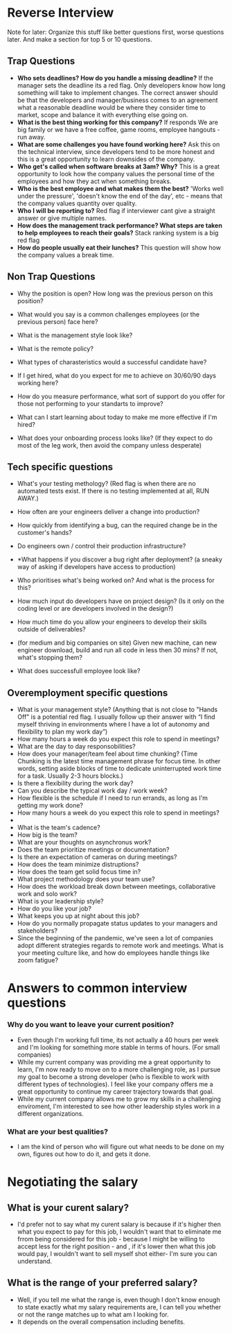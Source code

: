 # Reverse Interview<br>
Note for later: Organize this stuff like better questions first, worse questions later. And make a section for top 5 or 10 questions.

## Trap Questions
* **Who sets deadlines? How do you handle a missing deadline?**
If the manager sets the deadline its a red flag. Only developers know how long something will take to implement changes. The correct answer should be that the developers and manager/business comes to an agreement what a reasonable deadline would be where they consider time to market, scope and balance it with everything else going on.
* **What is the best thing working for this company?**
If responds We are big family or we have a free coffee, game rooms, employee hangouts - run away.
* **What are some challenges you have found working here?**
Ask this on the technical interview, since developers tend to be more honest and this is a great opportunity to learn downsides of the company.
* **Who get's called when software breaks at 3am? Why?**
This is a great opportunity to look how the company values the personal time of the employees and how they act when something breaks.
* **Who is the best employee and what makes them the best?**
'Works well under the pressure', 'doesn't know the end of the day', etc - means that the company values quantity over quality.
* **Who I will be reporting to?**
Red flag if interviewer cant give a straight answer or give multiple names.
* **How does the management track performance? What steps are taken to help employees to reach their goals?**
Stack ranking system is a big red flag
* **How do people usually eat their lunches?**
This question will show how the company values a break time.

## Non Trap Questions
* Why the position is open? How long was the previous person on this position?
* What would you say is a common challenges employees (or the previous person) face here?
* What is the management style look like?
* What is the remote policy?

* What types of charasteristics would a successful candidate have?
* If I get hired, what do you expect for me to achieve on 30/60/90 days working here?
* How do you measure performance, what sort of support do you offer for those not performing to your standarts to improve?
* What can I start learning about today to make me more effective if I'm hired?
* What does your onboarding process looks like? (If they expect to do most of the leg work, then avoid the company unless desperate)

## Tech specific questions
* What's your testing methology? (Red flag is when there are no automated tests exist. If there is no testing implemented at all, RUN AWAY.)
* How often are your engineers deliver a change into production?
* How quickly from identifying a bug, can the required change be in the customer's hands?
* Do engineers own / control their production infrastructure?
* *What happens if you discover a bug right after deployment? (a sneaky way of asking if developers have access to production)

* Who prioritises what's being worked on? And what is the process for this?
* How much input do developers have on project design? (Is it only on the coding level or are developers involved in the design?)

* How much time do you allow your engineers to develop their skills outside of deliverables?
* (for medium and big companies on site) Given new machine, can new engineer download, build and run all code in less then 30 mins? If not, what's stopping them?
* What does successfull employee look like?

## Overemployment specific questions
* What is your management style? (Anything that is not close to "Hands Off" is a potential red flag. I usually follow up their answer with “I find myself thriving in environments where I have a lot of autonomy and flexibility to plan my work day”)
* How many hours a week do you expect this role to spend in meetings?
* What are the day to day responsobilities?
* How does your manager/team feel about time chunking? (Time Chunking is the latest time management phrase for focus time. In other words, setting aside blocks of time to dedicate uninterrupted work time for a task. Usually 2-3 hours blocks.)
* Is there a flexibility during the work day?
* Can you describe the typical work day / work week?
* How flexible is the schedule if I need to run errands, as long as I'm getting my work done?
* How many hours a week do you expect this role to spend in meetings?
*
* What is the team's cadence?
* How big is the team?
* What are your thoughts on asynchronus work?
* Does the team prioritize meetings or documentation?
* Is there an expectation of cameras on during meetings?
* How does the team minimize distruptions?
* How does the team get solid focus time in?
* What project methodology does your team use?
* How does the workload break down between meetings, collaborative work and solo work?
* What is your leadership style?
* How do you like your job?
* What keeps you up at night about this job?
* How do you normally propagate status updates to your managers and stakeholders?
* Since the beginning of the pandemic, we've seen a lot of companies adopt different strategies regards to remote work and meetings. What is your meeting culture like, and how do employees handle things like zoom fatigue?

# Answers to common interview questions
### Why do you want to leave your current position?
* Even though I'm working full time, its not actually a 40 hours per week and I'm looking for something more stable in terms of hours. (For small companies)
* While my current company was providing me a great opportunity to learn, I'm now ready to move on to a more challenging role, as I pursue my goal to become a strong developer (who is flexible to work with different types of technologies). I feel like your company offers me a great opportunity to continue my career trajectory towards that goal.
* While my current company allows me to grow my skills in a challenging enviroment, I'm interested to see how other leadership styles work in a different organizations.

### What are your best qualities?
* I am the kind of person who will figure out what needs to be done on my own, figures out how to do it, and gets it done.

# Negotiating the salary
## What is your curent salary?
* I'd prefer not to say what my curent salary is because if it's higher then what you expect to pay for this job, I wouldn't want that to eliminate me frrom being considered for this job - because I might be willing to accept less for the right position - and , if it's lower then what this job would pay, I wouldn't want to sell myself shot either- I'm sure you can understand.
## What is the range of your preferred salary?
* Well, if you tell me what the range is, even though I don't know enough to state exactly what my salary requirements are, I can tell you whether or not the range matches up to what am I looking for. 
* It depends on the overall compensation including benefits.
